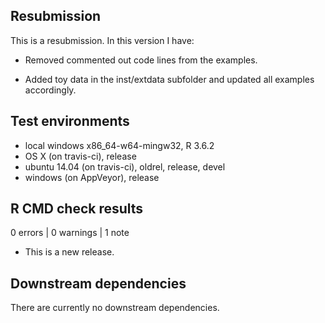 ## Resubmission
This is a resubmission. In this version I have:

* Removed commented out code lines from the examples.

* Added toy data in the inst/extdata subfolder and updated 
all examples accordingly.

## Test environments
* local windows x86_64-w64-mingw32, R 3.6.2
* OS X (on travis-ci), release
* ubuntu 14.04 (on travis-ci), oldrel, release, devel
* windows (on AppVeyor), release 

## R CMD check results

0 errors | 0 warnings | 1 note

* This is a new release.


## Downstream dependencies
There are currently no downstream dependencies.

